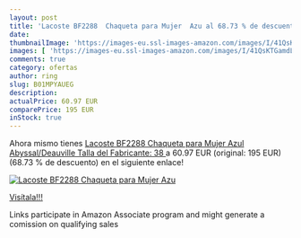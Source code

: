 ```yaml
---
layout: post
title: 'Lacoste BF2288  Chaqueta para Mujer  Azu al 68.73 % de descuento'
date: 
thumbnailImage: 'https://images-eu.ssl-images-amazon.com/images/I/41QsKTGamdL._SL200_.jpg'
images: [ 'https://images-eu.ssl-images-amazon.com/images/I/41QsKTGamdL._SL200_.jpg' ]
comments: true
category: ofertas
author: ring
slug: B01MPYAUEG
description:
actualPrice: 60.97 EUR
comparePrice: 195 EUR
inStock: true
---
```


Ahora mismo tienes [Lacoste BF2288  Chaqueta para Mujer  Azul  Abyssal/Deauville    Talla del Fabricante: 38 ](https://www.amazon.es/dp/B01MPYAUEG/?tag=tolees-21) a 60.97 EUR (original: 195 EUR) (68.73 %  de descuento) en el siguiente enlace!

[![Lacoste BF2288  Chaqueta para Mujer  Azu](https://images-eu.ssl-images-amazon.com/images/I/41QsKTGamdL._SL200_.jpg)](https://www.amazon.es/dp/B01MPYAUEG/?tag=tolees-21)

[Visítala!!!](https://www.amazon.es/dp/B01MPYAUEG/?tag=tolees-21)

Links participate in Amazon Associate program and might generate a comission on qualifying sales
